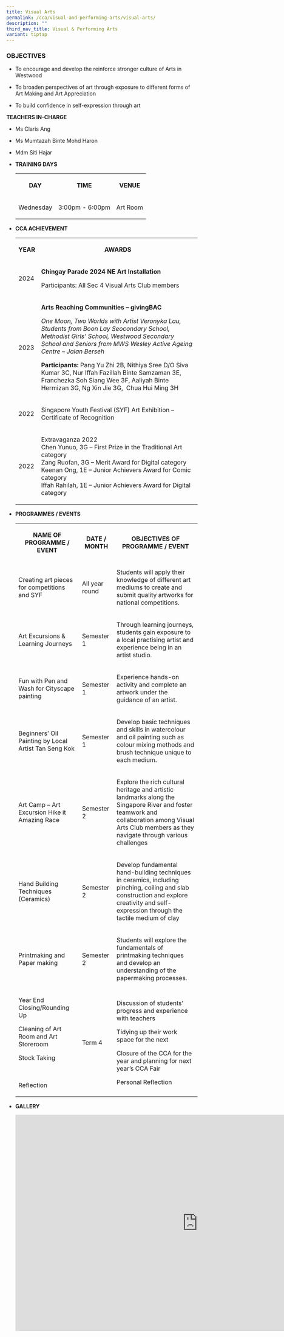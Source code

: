 ```yaml
---
title: Visual Arts
permalink: /cca/visual-and-performing-arts/visual-arts/
description: ""
third_nav_title: Visual & Performing Arts
variant: tiptap
---
```

<h3>OBJECTIVES</h3>
<ul data-tight="true" class="tight">
<li>
<p>To encourage and develop the reinforce stronger culture of Arts in Westwood</p>
</li>
<li>
<p>To broaden perspectives of art through exposure to different forms of
Art Making and Art Appreciation</p>
</li>
<li>
<p>To build confidence in self-expression through art</p>
</li>
</ul>
<p><strong>TEACHERS IN-CHARGE</strong>
</p>
<ul data-tight="true" class="tight">
<li>
<p>Ms Claris Ang</p>
</li>
<li>
<p>Ms Mumtazah Binte Mohd Haron</p>
</li>
<li>
<p>Mdm Siti Hajar</p>
</li>
</ul>
<p></p>
<ul>
<li>
<p><strong>TRAINING DAYS</strong>
</p>
<p></p>
<table style="minWidth: 75px">
<colgroup>
<col>
<col>
<col>
</colgroup>
<tbody>
<tr>
<th rowspan="1" colspan="1">
<p>DAY</p>
</th>
<th rowspan="1" colspan="1">
<p>TIME</p>
</th>
<th rowspan="1" colspan="1">
<p>VENUE
<br>
</p>
</th>
</tr>
<tr>
<td rowspan="1" colspan="1">
<p>Wednesday</p>
</td>
<td rowspan="1" colspan="1">
<p>3:00pm - 6:00pm</p>
</td>
<td rowspan="1" colspan="1">
<p>Art Room
<br>
</p>
</td>
</tr>
</tbody>
</table>
</li>
<li>
<p><strong>CCA ACHIEVEMENT</strong>
</p>
<p></p>
<table style="minWidth: 50px">
<colgroup>
<col>
<col>
</colgroup>
<tbody>
<tr>
<th rowspan="1" colspan="1">
<p>YEAR</p>
</th>
<th rowspan="1" colspan="1">
<p>AWARDS</p>
</th>
</tr>
<tr>
<td rowspan="1" colspan="1">
<p>2024</p>
</td>
<td rowspan="1" colspan="1">
<p><strong>Chingay Parade 2024 NE Art Installation</strong>
</p>
<p>Participants: All Sec 4 Visual Arts Club members</p>
</td>
</tr>
<tr>
<td rowspan="1" colspan="1">
<p>2023</p>
</td>
<td rowspan="1" colspan="1">
<p><strong>Arts Reaching Communities – givingBAC</strong>
</p>
<p><em>One Moon, Two Worlds with Artist Veronyka Lau, Students from Boon Lay Seocondary School, Methodist Girls’ School, Westwood Secondary School and Seniors from MWS Wesley Active Ageing Centre – Jalan Berseh</em>
</p>
<p></p>
<p><strong>Participants: </strong>Pang Yu Zhi 2B, Nithiya Sree D/O Siva Kumar
3C, Nur Iffah Fazillah Binte Samzaman 3E, Franchezka Soh Siang Wee 3F,
Aaliyah Binte Hermizan 3G, Ng Xin Jie 3G, <em>&nbsp;</em>Chua Hui Ming 3H</p>
</td>
</tr>
<tr>
<td rowspan="1" colspan="1">
<p>2022</p>
</td>
<td rowspan="1" colspan="1">
<p>Singapore Youth Festival (SYF) Art Exhibition – Certificate of Recognition</p>
</td>
</tr>
<tr>
<td rowspan="1" colspan="1">
<p>2022</p>
</td>
<td rowspan="1" colspan="1">
<p>Extravaganza 2022
<br>Chen Yunuo, 3G – First Prize in the Traditional Art category
<br>Zang Ruofan, 3G – Merit Award for Digital category
<br>Keenan Ong, 1E – Junior Achievers Award for Comic category
<br>Iffah Rahilah, 1E – Junior Achievers Award for Digital category</p>
</td>
</tr>
</tbody>
</table>
</li>
<li>
<p><strong>PROGRAMMES / EVENTS</strong>
</p>
<p></p>
<table style="minWidth: 75px">
<colgroup>
<col>
<col>
<col>
</colgroup>
<tbody>
<tr>
<th rowspan="1" colspan="1">
<p>NAME OF PROGRAMME / EVENT</p>
</th>
<th rowspan="1" colspan="1">
<p>DATE / MONTH</p>
</th>
<th rowspan="1" colspan="1">
<p>OBJECTIVES OF PROGRAMME / EVENT</p>
</th>
</tr>
<tr>
<td rowspan="1" colspan="1">
<p>Creating art pieces for competitions and SYF</p>
</td>
<td rowspan="1" colspan="1">
<p>All year round</p>
</td>
<td rowspan="1" colspan="1">
<p>Students will apply their knowledge of different art mediums to create
and submit quality artworks for national competitions.</p>
</td>
</tr>
<tr>
<td rowspan="1" colspan="1">
<p>Art Excursions &amp; Learning Journeys</p>
</td>
<td rowspan="1" colspan="1">
<p>Semester 1</p>
</td>
<td rowspan="1" colspan="1">
<p>Through learning journeys, students gain exposure to a local practising
artist and experience being in an artist studio.</p>
</td>
</tr>
<tr>
<td rowspan="1" colspan="1">
<p>Fun with Pen and Wash for Cityscape painting</p>
</td>
<td rowspan="1" colspan="1">
<p>Semester 1</p>
</td>
<td rowspan="1" colspan="1">
<p>Experience hands-on activity and complete an artwork under the guidance
of an artist.</p>
</td>
</tr>
<tr>
<td rowspan="1" colspan="1">
<p>Beginners’ Oil Painting by Local Artist Tan Seng Kok</p>
</td>
<td rowspan="1" colspan="1">
<p>Semester 1</p>
</td>
<td rowspan="1" colspan="1">
<p>Develop basic techniques and skills in watercolour and oil painting such
as colour mixing methods and brush technique unique to each medium.</p>
</td>
</tr>
<tr>
<td rowspan="1" colspan="1">
<p>Art Camp – Art Excursion Hike it Amazing Race</p>
</td>
<td rowspan="1" colspan="1">
<p>Semester 2
<br>
</p>
</td>
<td rowspan="1" colspan="1">
<p>Explore the rich cultural heritage and artistic landmarks along the Singapore
River and foster teamwork and collaboration among Visual Arts Club members
as they navigate through various challenges</p>
</td>
</tr>
<tr>
<td rowspan="1" colspan="1">
<p>Hand Building Techniques (Ceramics)</p>
</td>
<td rowspan="1" colspan="1">
<p>Semester 2</p>
</td>
<td rowspan="1" colspan="1">
<p>Develop fundamental hand-building techniques in ceramics, including pinching,
coiling and slab construction and explore creativity and self-expression
through the tactile medium of clay</p>
</td>
</tr>
<tr>
<td rowspan="1" colspan="1">
<p>Printmaking and Paper making</p>
</td>
<td rowspan="1" colspan="1">
<p>Semester 2</p>
</td>
<td rowspan="1" colspan="1">
<p>Students will explore the fundamentals of printmaking techniques and develop
an understanding of the papermaking processes.</p>
</td>
</tr>
<tr>
<td rowspan="1" colspan="1">
<p>Year End Closing/Rounding Up</p>
<p></p>
<p>Cleaning of Art Room and Art Storeroom</p>
<p>Stock Taking</p>
<p>&nbsp;</p>
<p>Reflection</p>
</td>
<td rowspan="1" colspan="1">
<p>Term 4</p>
</td>
<td rowspan="1" colspan="1">
<p>Discussion of students’ progress and experience with teachers</p>
<p>Tidying up their work space for the next</p>
<p>Closure of the CCA for the year and planning for next year’s CCA Fair</p>
<p>Personal Reflection</p>
</td>
</tr>
</tbody>
</table>
</li>
<li>
<p><strong>GALLERY</strong>
</p>
<p></p>
<div class="iframe-wrapper">
<iframe height="569" width="960" allowfullscreen="true" frameborder="0" src="https://docs.google.com/presentation/d/e/2PACX-1vSeZFU1caHeo-t5MGcHe7a9WYUugoQO6S1eq9uytN6mAXCU91Un-oneyM1diBBV0CslDGbcz3yn-Old/embed?start=true&amp;loop=true&amp;delayms=3000"></iframe>
</div>
<p></p>
</li>
</ul>
<p></p>